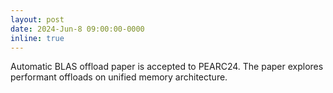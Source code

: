 ```yaml
---
layout: post
date: 2024-Jun-8 09:00:00-0000
inline: true
---
```

Automatic BLAS offload paper is accepted to PEARC24. The paper explores performant offloads on unified memory architecture. 
